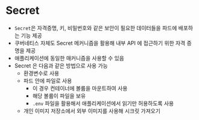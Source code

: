 # Secret

- `Secret`은 자격증명, 키, 비밀번호와 같은 보안이 필요한 데이터들을 파드에 배포하는 기능 제공
- 쿠버네티스 자체도 Secret 메커니즘을 활용해 내부 API 에 접근하기 위한 자격 증명을 제공
- 애플리케이션에 동일한 매커니즘을 사용할 수 있음
- Secret 은 다음과 같은 방법으로 사용 가능
    - 환경변수로 사용
    - 파드 안에 파일로 사용
        - 이 경우 컨테이너에 볼륨을 마운트하여 사용
        - 해당 볼륨이 파일을 보유
        - `.env` 파일을 활용해서 애플리케이션에서 읽기만 허용하도록 사용
    - 개인 이미지 저장소에서 외부 이미지를 사용해 시크릿 가져오기